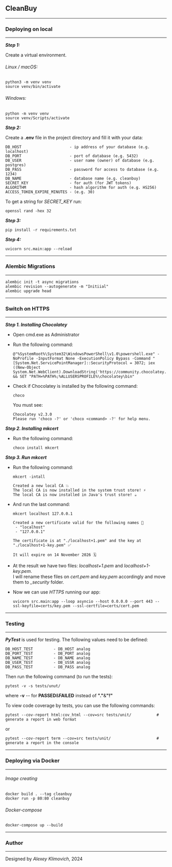 ## CleanBuy
___
### Deploying on local
___
***Step 1:***

Create a virtual environment.

###### *Linux / macOS:*

    python3 -m venv venv
    source venv/bin/activate

###### *Windows:*

    python -m venv venv
    source venv/Scripts/activate

***Step 2:***

Create a **.env** file in the project directory and fill it with your data:
    
    DB_HOST                     - ip address of your database (e.g. localhost)
    DB_PORT                     - port of database (e.g. 5432)
    DB_USER                     - user name (owner) of database (e.g. postgres)
    DB_PASS                     - password for access to database (e.g. 1234)
    DB_NAME                     - database name (e.g. cleanbuy)
    SECRET_KEY                  - for auth (for JWT tokens)
    ALGORITHM                   - hash algorithm for auth (e.g. HS256)
    ACCESS_TOKEN_EXPIRE_MINUTES - (e.g. 30)

To get a string for *SECRET_KEY* run:
    
    openssl rand -hex 32

***Step 3:***

    pip install -r requirements.txt

***Step 4:***

    uvicorn src.main:app --reload
---
### Alembic Migrations
___
    alembic init -t async migrations
    alembic revision --autogenerate -m "Initiial"
    alembic upgrade head
---
### Switch on HTTPS
___

***Step 1. Installing Chocolatey***
- Open cmd.exe as Administrator
- Run the following command:

      @"%SystemRoot%\System32\WindowsPowerShell\v1.0\powershell.exe" -NoProfile -InputFormat None -ExecutionPolicy Bypass -Command "[System.Net.ServicePointManager]::SecurityProtocol = 3072; iex ((New-Object System.Net.WebClient).DownloadString('https://community.chocolatey.org/install.ps1'))" && SET "PATH=%PATH%;%ALLUSERSPROFILE%\chocolatey\bin"

- Check if Chocolatey is installed by the following command:

      choco
    
  You must see:

      Chocolatey v2.3.0
      Please run 'choco -?' or 'choco <command> -?' for help menu.

***Step 2. Installing mkcert***
- Run the following command:

      choco install mkcert

***Step 3. Run mkcert***
- Run the following command:

      mkcert -intall

      Created a new local CA 💥
      The local CA is now installed in the system trust store! ⚡️
      The local CA is now installed in Java's trust store! ☕️

- And run the last command:

      mkcert localhost 127.0.0.1

      Created a new certificate valid for the following names 📜
       - "localhost"
       - "127.0.0.1"

      The certificate is at "./localhost+1.pem" and the key at "./localhost+1-key.pem" ✅

      It will expire on 14 November 2026 🗓

- At the result we have two files: _localhost+1.pem_ and _localhost+1-key.pem_. \
I will rename these files on _cert.pem_ and _key.pem_ accordingly and move them to *_security* folder.

- Now we can use *HTTPS* running our app:

      uvicorn src.main:app --loop asyncio --host 0.0.0.0 --port 443 --ssl-keyfile=certs/key.pem --ssl-certfile=certs/cert.pem

---
### Testing
___
***PyTest*** is used for testing.
The following values need to be defined:

    DB_HOST_TEST         - DB_HOST analog
    DB_PORT_TEST         - DB_PORT analog 
    DB_NAME_TEST         - DB_NAME analog
    DB_USER_TEST         - DB_USSR analog
    DB_PASS_TEST         - DB_PASS analog

Then run the following command (to run the tests):

    pytest -v -s tests/unut/

where **-v** -- for **PASSED**&**FAILED** instead of **"."**&**"!"**

To view code coverage by tests, you can use the following commands:

    pytest --cov-report html:cov_html --cov=src tests/unit/           # generate a report in web format
or 

    pytest --cov-report term --cov=src tests/unit/                    # generate a report in the console
---
### Deploying via Docker
___

###### Image creating

    docker build . --tag cleanbuy
    docker run -p 80:80 cleanbuy

###### Docker-compose
    
    docker-compose up --build

---
### Author
___

Designed by _Alexey Klimovich_, 2024
